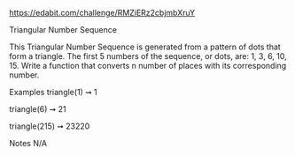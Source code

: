 https://edabit.com/challenge/RMZiERz2cbjmbXruY

Triangular Number Sequence

This Triangular Number Sequence is generated from a pattern of dots that form a triangle. The first 5 numbers of the sequence, or dots, are: 1, 3, 6, 10, 15. Write a function that converts n number of places with its corresponding number.

Examples
triangle(1) ➞ 1

triangle(6) ➞ 21

triangle(215) ➞ 23220

Notes
N/A